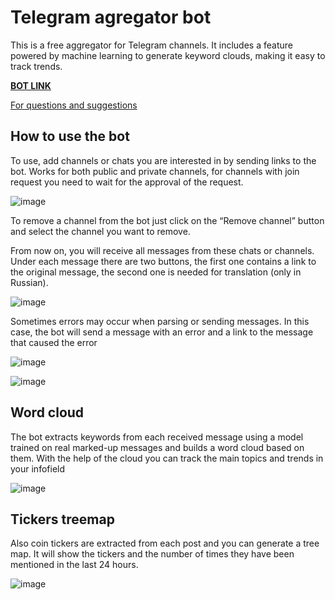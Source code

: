# Telegram agregator bot

This is a free aggregator for Telegram channels. It includes a feature powered by machine learning to generate keyword clouds, making it easy to track trends.

**[BOT LINK](https://t.me/channel_agregator_bot)**

[For questions and suggestions](https://t.me/prostodyraaa)
## How to use the bot
To use, add channels or chats you are interested in by sending links to the bot. Works for both public and private channels, for channels with join request you need to wait for the approval of the request.

![image](https://github.com/user-attachments/assets/db1871dd-56d9-43dd-bc97-faa8b9732f0a)

To remove a channel from the bot just click on the “Remove channel” button and select the channel you want to remove.

From now on, you will receive all messages from these chats or channels. Under each message there are two buttons, the first one contains a link to the original message, the second one is needed for translation (only in Russian).

![image](https://github.com/user-attachments/assets/6460482c-f458-4733-8023-16c3d0d2ce2a)

Sometimes errors may occur when parsing or sending messages. In this case, the bot will send a message with an error and a link to the message that caused the error

![image](https://github.com/user-attachments/assets/f3eeb4ff-fd01-408f-9348-2f2397b667e8)

![image](https://github.com/user-attachments/assets/3358b608-b808-4c53-9c23-c946b2594798)

## Word cloud 
The bot extracts keywords from each received message using a model trained on real marked-up messages and builds a word cloud based on them. With the help of the cloud you can track the main topics and trends in your infofield

![image](https://github.com/user-attachments/assets/be7f21f1-97b0-4907-bcab-b10cdb2dbebc)

## Tickers treemap
Also coin tickers are extracted from each post and you can generate a tree map. It will show the tickers and the number of times they have been mentioned in the last 24 hours.

![image](https://github.com/user-attachments/assets/5f06ae90-c8dd-438e-aa55-2bd507010199)




